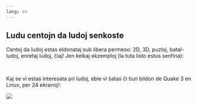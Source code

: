 ```yaml
---
lang: eo
---
```





<h2>Ludu centojn da ludoj senkoste</h2>

Centoj da ludoj estas eldonataj sub libera permeso: 2D, 3D, puzloj, batal-ludoj, enretaj ludoj, ĉiaj! Jen kelkaj ekzemploj (la tuta listo estus senfina):

<div id="items">



<br class="clearboth" />


Kaj se vi estas interesata pri ludoj, eble vi ŝatas ĉi tiun bildon de Quake 3 en Linux, per 24 ekranoj!:

<a href="Images/quake_24_screens.jpg"><img src="Images/quake_24_screens_thumbnail.jpg" /></a>




